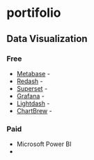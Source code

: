 # portifolio

## Data Visualization

### Free

* [Metabase](https://www.metabase.com) - 
* [Redash](https://redash.io) - 
* [Superset](https://superset.apache.org) - 
* [Grafana](https://grafana.com) - 
* [Lightdash](https://www.lightdash.com) - 
* [ChartBrew](https://chartbrew.com) - 

### Paid

* Microsoft Power BI
* 
